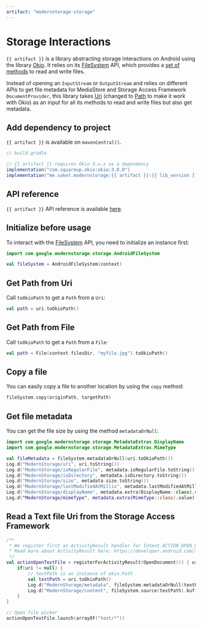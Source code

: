 ```yaml
---
artifact: "modernstorage-storage"
---
```


# Storage Interactions

`{{ artifact }}` is a library abstracting storage interactions on Android using the library
[Okio][okio_website]. It relies on its [FileSystem][okio_filesystem_guide] API, which provides a
[set of methods][okio_filesystem_api] to read and write files.

Instead of opening an `InputStream` or `OutputStream` and relies on different APIs to get file
metadata for MediaStore and Storage Access Framework `DocumentProvider`, this library takes
[Uri][uri_api] (changed to [Path][okio_path_api] to make it work with Okio) as an input for all its
methods to read and write files but also get metadata.

## Add dependency to project

`{{ artifact }}` is available on `mavenCentral()`.

```groovy
// build.gradle

// {{ artifact }} requires Okio 3.x.x as a dependency
implementation("com.squareup.okio:okio:3.0.0")
implementation("me.saket.modernstorage:{{ artifact }}:{{ lib_version }}")
```

## API reference
`{{ artifact }}` API reference is available [here][api_reference].

## Initialize before usage
To interact with the [FileSystem][okio_filesystem_guide] API, you need to initialize an instance
first:

```kotlin
import com.google.modernstorage.storage.AndroidFileSystem

val fileSystem = AndroidFileSystem(context)
```

## Get Path from Uri
Call `toOkioPath` to get a `Path` from a `Uri`:

```kotlin
val path = uri.toOkioPath()
```

## Get Path from File
Call `toOkioPath` to get a `Path` from a `File`:

```kotlin
val path = File(context.filesDir, "myfile.jpg").toOkioPath()
```

## Copy a file
You can easily copy a file to another location by using the `copy` method:
```kotlin
fileSystem.copy(originPath, targetPath)
```

## Get file metadata
You can get the file size by using the method `metadataOrNull`:

```kotlin
import com.google.modernstorage.storage.MetadataExtras.DisplayName
import com.google.modernstorage.storage.MetadataExtras.MimeType

val fileMetadata = fileSystem.metadataOrNull(uri.toOkioPath())
Log.d("ModernStorage/uri", uri.toString())
Log.d("ModernStorage/isRegularFile", metadata.isRegularFile.toString())
Log.d("ModernStorage/isDirectory", metadata.isDirectory.toString())
Log.d("ModernStorage/size", metadata.size.toString())
Log.d("ModernStorage/lastModifiedAtMillis", metadata.lastModifiedAtMillis.toString())
Log.d("ModernStorage/displayName", metadata.extra(DisplayName::class).value)
Log.d("ModernStorage/mimeType", metadata.extra(MimeType::class).value)
```

## Read a Text file Uri from the Storage Access Framework
```kotlin
/**
 * We register first an ActivityResult handler for Intent.ACTION_OPEN_DOCUMENT
 * Read more about ActivityResult here: https://developer.android.com/training/basics/intents/result
 */
val actionOpenTextFile = registerForActivityResult(OpenDocument()) { uri ->
    if(uri != null) {
        // textPath is an instance of okio.Path
        val textPath = uri.toOkioPath()
        Log.d("ModernStorage/metadata", fileSystem.metadataOrNull(textPath).toString())
        Log.d("ModernStorage/content", fileSystem.source(textPath).buffer().readUtf8())
    }
}

// Open file picker
actionOpenTextFile.launch(arrayOf("text/*"))
```

[api_reference]: /modernstorage/api/storage/
[okio_website]: https://square.github.io/okio/
[okio_filesystem_guide]: https://square.github.io/okio/file_system/
[okio_filesystem_api]: https://square.github.io/okio/3.x/okio/okio/okio/-file-system/index.html
[uri_api]: https://developer.android.com/reference/kotlin/android/net/Uri
[okio_path_api]: https://square.github.io/okio/3.x/okio/okio/okio/-path/index.html
